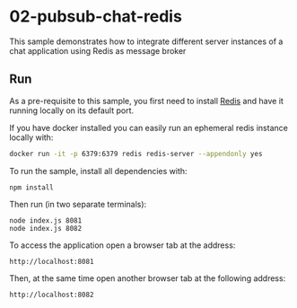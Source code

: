 # 02-pubsub-chat-redis

This sample demonstrates how to integrate different server instances of a chat application using Redis as message broker

## Run

As a pre-requisite to this sample, you first need to install [Redis](http://redis.io/download) and have it running locally on its default port.

If you have docker installed you can easily run an ephemeral redis instance locally with:

```bash
docker run -it -p 6379:6379 redis redis-server --appendonly yes
```

To run the sample, install all dependencies with:
 
```shell script
npm install
``` 

Then run (in two separate terminals):

```shell script
node index.js 8081
node index.js 8082
```
  
To access the application open a browser tab at the address:

```
http://localhost:8081
```

Then, at the same time open another browser tab at the following address:

```
http://localhost:8082
```
